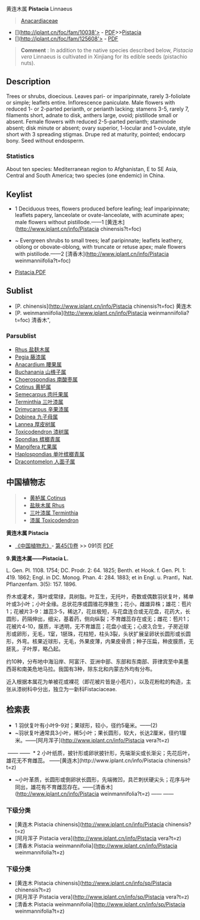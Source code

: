 黄连木属 **Pistacia** Linnaeus

> [Anacardiaceae](http://www.iplant.cn/info/Anacardiaceae?t=foc)
* [](http://iplant.cn/foc/fam/10038'> - [PDF](http://iplant.cn/foc/pdf/Anacardiaceae.pdf)>>[Pistacia](http://www.iplant.cn/info/Pistacia?t=foc)
* [](http://iplant.cn/foc/fam/125608'> - [PDF](http://www.iplant.cn/foc/pdf/Pistacia.pdf)


> **Comment** : 
> In addition to the native species described below, *Pistacia vera* Linnaeus is cultivated in Xinjiang for its edible seeds (pistachio nuts).

## Description

Trees or shrubs, dioecious. Leaves pari- or imparipinnate, rarely 3-foliolate or simple; leaflets entire. Inflorescence paniculate. Male flowers with reduced 1- or 2-parted perianth, or perianth lacking; stamens 3-5, rarely 7, filaments short, adnate to disk, anthers large, ovoid; pistillode small or absent. Female flowers with reduced 2-5-parted perianth; staminode absent; disk minute or absent; ovary superior, 1-locular and 1-ovulate, style short with 3 spreading stigmas. Drupe red at maturity, pointed; endocarp bony. Seed without endosperm.

### Statistics
About ten species: Mediterranean region to Afghanistan, E to SE Asia, Central and South America; two species (one endemic) in China.


## Keylist

* 1 Deciduous trees, flowers produced before leafing; leaf imparipinnate; leaflets papery, lanceolate or ovate-lanceolate, with acuminate apex; male flowers without pistillode.——1  [黄连木](http://www.iplant.cn/info/Pistacia chinensis?t=foc)
* ~ Evergreen shrubs to small trees; leaf paripinnate; leaflets leathery, oblong or obovate-oblong, with truncate or retuse apex; male flowers with pistillode.——2  [清香木](http://www.iplant.cn/info/Pistacia weinmanniifolia?t=foc)


* [Pistacia.PDF](http://iplant.cn/foc/pdf/Pistacia.pdf)

## Sublist

* [P.  chinensis](http://www.iplant.cn/info/Pistacia chinensis?t=foc)
 黄连木
* [P.  weinmanniifolia](http://www.iplant.cn/info/Pistacia weinmanniifolia?t=foc) 清香木",

### Parsublist

* [Rhus  盐麸木属](http://www.iplant.cn/info/Rhus?t=foc)
* [Pegia  藤漆属](http://www.iplant.cn/info/Pegia?t=foc)
* [Anacardium  腰果属](http://www.iplant.cn/info/Anacardium?t=foc)
* [Buchanania  山檨子属](http://www.iplant.cn/info/Buchanania?t=foc)
* [Choerospondias  南酸枣属](http://www.iplant.cn/info/Choerospondias?t=foc)
* [Cotinus  黄栌属](http://www.iplant.cn/info/Cotinus?t=foc)
* [Semecarpus  肉托果属](http://www.iplant.cn/info/Semecarpus?t=foc)
* [Terminthia  三叶漆属](http://www.iplant.cn/info/Terminthia?t=foc)
* [Drimycarpus  辛果漆属](http://www.iplant.cn/info/Drimycarpus?t=foc)
* [Dobinea  九子母属](http://www.iplant.cn/info/Dobinea?t=foc)
* [Lannea  厚皮树属](http://www.iplant.cn/info/Lannea?t=foc)
* [Toxicodendron  漆树属](http://www.iplant.cn/info/Toxicodendron?t=foc)
* [Spondias  槟榔青属](http://www.iplant.cn/info/Spondias?t=foc)
* [Mangifera  杧果属](http://www.iplant.cn/info/Mangifera?t=foc)
* [Haplospondias  单叶槟榔青属](http://www.iplant.cn/info/Haplospondias?t=foc)
* [Dracontomelon  人面子属](http://www.iplant.cn/info/Dracontomelon?t=foc)


## 中国植物志

> * [黄栌属  Cotinus](http://www.iplant.cn/info/Cotinus?t=z)
> * [盐肤木属  Rhus](http://www.iplant.cn/info/Rhus?t=z)
> * [三叶漆属  Terminthia](http://www.iplant.cn/info/Terminthia?t=z)
> * [漆属  Toxicodendron](http://www.iplant.cn/info/Toxicodendron?t=z)


**黄连木属 Pistacia**

* [《中国植物志》](http://www.iplant.cn/frps)- [第45(1)卷](http://www.iplant.cn/frps/vol/45(1)) >> 091页 [PDF](http://www.iplant.cn/frps/pdf/45(1)/091y.pdf)


**9.黄连木属——Pistacia L.**

L. Gen. Pl. 1108. 1754; DC. Prodr. 2: 64. 1825; Benth. et Hook. f. Gen. Pl. 1: 419. 1862; Engl. in DC. Monog. Phan. 4: 284. 1883; et in Engl. u. Prantl，Nat. Pflanzenfam. 3(5): 157. 1896.

乔木或灌术，落叶或常绿，具树脂。叶互生，无托叶，奇数或偶数羽状复叶，稀单叶或3小叶；小叶全缘。总状花序或圆锥花序腋生；花小，雌雄异株；雄花：苞片1；花被片3-9：雄蕊3-5，稀达7，花丝极短，与花盘连合或无花盘，花药大，长圆形，药隔伸出，细尖，基着药，侧向纵裂；不育雌蕊存在或无；雌花：苞片1；花被片4-10，膜质，半透明，无不育雄蕊；花盘小或无；心皮3,合生，子房近球形或卵形，无毛，1室，1胚珠，花柱短，柱头3裂，头状扩展呈卵状长圆形或长圆形，外弯。核果近球形，无毛，外果皮薄，内果皮骨质；种子压扁，种皮膜质，无胚乳，子叶厚，略凸起。

约10种，分布地中海沿岸、阿富汗、亚洲中部、东部和东南部、菲律宾至中美墨西哥和南美危地马拉。我国有3种，除东北和内蒙古外均有分布。

近入根据本属花为单被花或裸花（即花被片皆是小苞片），以及花粉粒的构造，主张从漆树科中分出，独立为一新科Fistaciaceae.

## 检索表

* 1 羽伏复叶有小叶9-9对；果球形，较小，径约5毫米。——(2)
* ~羽状复叶通常具3小叶，稀5小叶；果长圆形，较大，长达2厘米，径约1厘米。——[阿月浑子](http://www.iplant.cn/info/Pistacia vera?t=z)
</td></tr><tr><td>&nbsp;——&nbsp;——&nbsp;</td></tr>
* 2 小叶纸质，披针形或卵状披针形，先端渐尖或长渐尖；先花后叶，雄花无不育雌蕊。 ——[黄连木](http://www.iplant.cn/info/Pistacia chinensis?t=z)

* ~小叶革质，长圆形或倒卵状长圆形，先端微凹，具芒刺伏硬尖头；花序与叶同出，雄花有不育雌蕊存在。——[清香木](http://www.iplant.cn/info/Pistacia weinmannifolia?t=z)</td></tr><tr><td>&nbsp;——&nbsp;——&nbsp;</td></tr>
### 下级分类
* [黄连木  Pistacia chinensis](http://www.iplant.cn/info/Pistacia chinensis?t=z)
* [阿月浑子  Pistacia vera](http://www.iplant.cn/info/Pistacia vera?t=z)
* [清香木  Pistacia weinmannifolia](http://www.iplant.cn/info/Pistacia weinmannifolia?t=z)

### 下级分类
* [黄连木  Pistacia chinensis](http://www.iplant.cn/info/sp/Pistacia chinensis?t=z)
* [阿月浑子  Pistacia vera](http://www.iplant.cn/info/sp/Pistacia vera?t=z)
* [清香木  Pistacia weinmannifolia](http://www.iplant.cn/info/sp/Pistacia weinmannifolia?t=z)
